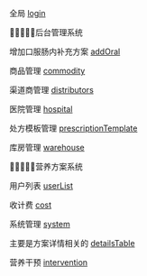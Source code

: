 全局
[login](./login.ts)

🍎🍎🍎🍎🍎后台管理系统

增加口服肠内补充方案
[addOral](./addOral.ts)

商品管理
[commodity](./commodity.ts)

渠道商管理
[distributors](./distributors.ts)

医院管理
[hospital](./hospital.ts)


处方模板管理
[prescriptionTemplate](./prescriptionTemplate.ts)

库房管理
[warehouse](./warehouse.ts)


🍎🍎🍎🍎🍎营养方案系统

用户列表
[userList](./userList.ts)

收计费
[cost](./cost.ts)

系统管理
[system](./system.ts)

主要是方案详情相关的
[detailsTable](./detailsTable.ts)

营养干预
[intervention](./intervention.ts)